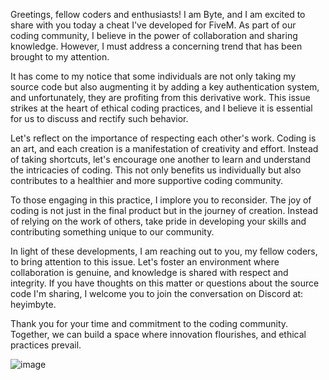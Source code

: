 Greetings, fellow coders and enthusiasts! I am Byte, and I am excited to share with you today a cheat I've developed for FiveM. As part of our coding community, I believe in the power of collaboration and sharing knowledge. However, I must address a concerning trend that has been brought to my attention.

It has come to my notice that some individuals are not only taking my source code but also augmenting it by adding a key authentication system, and unfortunately, they are profiting from this derivative work. This issue strikes at the heart of ethical coding practices, and I believe it is essential for us to discuss and rectify such behavior.

Let's reflect on the importance of respecting each other's work. Coding is an art, and each creation is a manifestation of creativity and effort. Instead of taking shortcuts, let's encourage one another to learn and understand the intricacies of coding. This not only benefits us individually but also contributes to a healthier and more supportive coding community.

To those engaging in this practice, I implore you to reconsider. The joy of coding is not just in the final product but in the journey of creation. Instead of relying on the work of others, take pride in developing your skills and contributing something unique to our community.

In light of these developments, I am reaching out to you, my fellow coders, to bring attention to this issue. Let's foster an environment where collaboration is genuine, and knowledge is shared with respect and integrity. If you have thoughts on this matter or questions about the source code I'm sharing, I welcome you to join the conversation on Discord at: heyimbyte.

Thank you for your time and commitment to the coding community. Together, we can build a space where innovation flourishes, and ethical practices prevail.

![image](https://github.com/heyimbyte/Fivem-External-Source-Code/assets/97324057/b16ca093-6795-4be3-9cc6-b00412ef353c)
